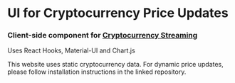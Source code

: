# UI for Cryptocurrency Price Updates

### Client-side component for [Cryptocurrency Streaming](https://github.com/theavicaster/crypto-streaming)

Uses React Hooks, Material-UI and Chart.js

This website uses static cryptocurrency data. For dynamic price updates, please follow installation instructions in the linked repository.
